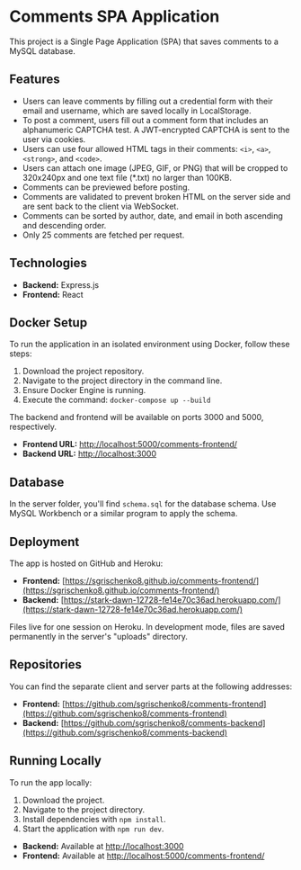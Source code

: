 # Comments SPA Application

This project is a Single Page Application (SPA) that saves comments to a MySQL database.

## Features

- Users can leave comments by filling out a credential form with their email and username, which are saved locally in LocalStorage.
- To post a comment, users fill out a comment form that includes an alphanumeric CAPTCHA test. A JWT-encrypted CAPTCHA is sent to the user via cookies.
- Users can use four allowed HTML tags in their comments: `<i>`, `<a>`, `<strong>`, and `<code>`.
- Users can attach one image (JPEG, GIF, or PNG) that will be cropped to 320x240px and one text file (\*.txt) no larger than 100KB.
- Comments can be previewed before posting.
- Comments are validated to prevent broken HTML on the server side and are sent back to the client via WebSocket.
- Comments can be sorted by author, date, and email in both ascending and descending order.
- Only 25 comments are fetched per request.

## Technologies

- **Backend:** Express.js
- **Frontend:** React

## Docker Setup

To run the application in an isolated environment using Docker, follow these steps:

1. Download the project repository.
2. Navigate to the project directory in the command line.
3. Ensure Docker Engine is running.
4. Execute the command: `docker-compose up --build`

The backend and frontend will be available on ports 3000 and 5000, respectively.

- **Frontend URL:** [http://localhost:5000/comments-frontend/](http://localhost:5000/comments-frontend/)
- **Backend URL:** [http://localhost:3000](http://localhost:3000)

## Database

In the server folder, you'll find `schema.sql` for the database schema. Use MySQL Workbench or a similar program to apply the schema.

## Deployment

The app is hosted on GitHub and Heroku:

- **Frontend:** [https://sgrischenko8.github.io/comments-frontend/](https://sgrischenko8.github.io/comments-frontend/)
- **Backend:** [https://stark-dawn-12728-fe14e70c36ad.herokuapp.com/](https://stark-dawn-12728-fe14e70c36ad.herokuapp.com/)

Files live for one session on Heroku. In development mode, files are saved permanently in the server's "uploads" directory.

## Repositories

You can find the separate client and server parts at the following addresses:

- **Frontend:** [https://github.com/sgrischenko8/comments-frontend](https://github.com/sgrischenko8/comments-frontend)
- **Backend:** [https://github.com/sgrischenko8/comments-backend](https://github.com/sgrischenko8/comments-backend)

## Running Locally

To run the app locally:

1. Download the project.
2. Navigate to the project directory.
3. Install dependencies with `npm install`.
4. Start the application with `npm run dev`.

- **Backend:** Available at [http://localhost:3000](http://localhost:3000)
- **Frontend:** Available at [http://localhost:5000/comments-frontend/](http://localhost:5000/comments-frontend/)
